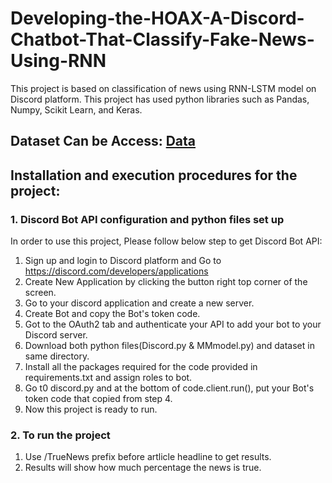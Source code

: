 # Developing-the-HOAX-A-Discord-Chatbot-That-Classify-Fake-News-Using-RNN

This project is based on classification of news using RNN-LSTM model on Discord platform. This project has used python libraries such as Pandas, Numpy, Scikit Learn, and Keras.

## Dataset Can be Access: [Data](https://www.kaggle.com/clmentbisaillon/fake-and-real-news-dataset)
## Installation and execution procedures for the project:

### 1. Discord Bot API configuration and python files set up

In order to use this project, Please follow below step to get Discord Bot API:

1. Sign up and login to Discord platform and Go to https://discord.com/developers/applications
2. Create New Application by clicking the button right top corner of the screen.
3. Go to your discord application and create a new server.
4. Create Bot and copy the Bot's token code.
5. Got to the OAuth2 tab and authenticate your API to add your bot to your Discord server.
6. Download both python files(Discord.py & MMmodel.py) and dataset in same directory.
7. Install all the packages required for the code provided in requirements.txt and assign roles to bot.
8. Go t0 discord.py and at the bottom of code.client.run(), put your Bot's token code that copied from step 4.
9. Now this project is ready to run.

### 2. To run the project

1. Use /TrueNews prefix before artlicle headline to get results.
2. Results will show how much percentage the news is true.

